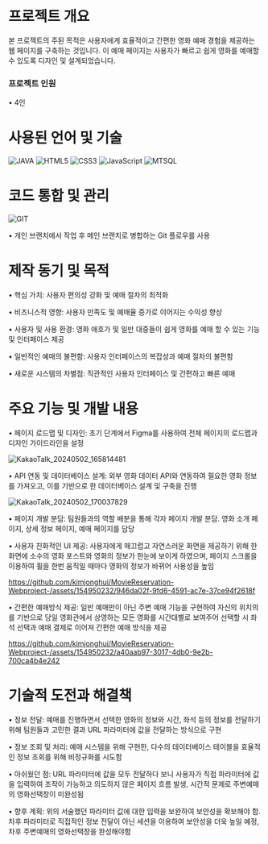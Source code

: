# 프로젝트 개요

본 프로젝트의 주된 목적은 사용자에게 효율적이고 간편한 영화 예매 경험을 제공하는 웹 페이지를 구축하는 것입니다. 이 예매 페이지는 사용자가 빠르고 쉽게 영화를 예매할 수 있도록 디자인 및 설계되었습니다.

### 프로젝트 인원

• 4인

# 사용된 언어 및 기술

![JAVA](https://img.shields.io/badge/Java-ED8B00?style=for-the-badge&logo=openjdk&logoColor=white)
![HTML5](https://img.shields.io/badge/HTML5-E34F26?style=for-the-badge&logo=html5&logoColor=white)
![CSS3](https://img.shields.io/badge/CSS3-1572B6?style=for-the-badge&logo=css3&logoColor=white)
![JavaScript](https://img.shields.io/badge/JavaScript-F7DF1E?style=for-the-badge&logo=JavaScript&logoColor=white)
![MTSQL](https://img.shields.io/badge/MySQL-00000F?style=for-the-badge&logo=mysql&logoColor=white)

#  코드 통합 및 관리 
![GIT](https://img.shields.io/badge/GitHub-100000?style=for-the-badge&logo=github&logoColor=white)

• 개인 브랜치에서 작업 후 메인 브랜치로 병합하는 Git 플로우를 사용


# 제작 동기 및 목적

• 핵심 가치: 사용자 편의성 강화 및 예매 절차의 최적화

• 비즈니스적 영향: 사용자 만족도 및 예매율 증가로 이어지는 수익성 향상

• 사용자 및 사용 환경: 영화 애호가 및 일반 대중들이 쉽게 영화를 예매 할 수 있는 기능 및 인터페이스 제공

• 일반적인 예매의 불편함: 사용자 인터페이스의 복잡성과 예매 절차의 불편함

• 새로운 시스템의 차별점: 직관적인 사용자 인터페이스 및 간편하고 빠른 예매

# 주요 기능 및 개발 내용

• 페이지 로드맵 및 디자인: 초기 단계에서 Figma를 사용하여 전체 페이지의 로드맵과 디자인 가이드라인을 설정

![KakaoTalk_20240502_165814481](https://github.com/kimjonghui/MovieReservation-Webproject-/assets/154950232/6bab8079-d43e-41af-8b21-ebdfb0cb0c00)

• API 연동 및 데이터베이스 설계: 외부 영화 데이터 API와 연동하여 필요한 영화 정보를 가져오고, 이를 기반으로 한 데이터베이스 설계 및 구축을 진행

![KakaoTalk_20240502_170037829](https://github.com/kimjonghui/MovieReservation-Webproject-/assets/154950232/3cdb5a6a-9992-46d8-a910-bae29b569515)

• 페이지 개발 분담: 팀원들과의 역할 배분을 통해 각자 페이지 개발 분담. 영화 소개 페이지, 상세 정보 페이지, 예매 페이지를 담당

• 사용자 친화적인 UI 제공: 사용자에게 매끄럽고 자연스러운 화면을 제공하기 위해 한 화면에 소수의 영화 포스트와 영화의 정보가 한눈에 보이게 하였으며, 페이지 스크롤을 이용하여 휠을 한번 움직일 때마다 영화의 정보가 바뀌어 사용성을 높임

https://github.com/kimjonghui/MovieReservation-Webproject-/assets/154950232/946da02f-9fd6-4591-ac7e-37ce94f2618f

• 간편한 예매방식 제공: 일반 예매만이 아닌 주변 예매 기능을 구현하여 자신의 위치의를 기반으로 당일 영화관에서 상영하는 모든 영화를 시간대별로 보여주어 선택할 시 좌석 선택과 예매 결제로 이어져 간편한 예매 방식을 제공

https://github.com/kimjonghui/MovieReservation-Webproject-/assets/154950232/a40aab97-3017-4db0-9e2b-700ca4b4e242

# 기술적 도전과 해결책

• 정보 전달: 예매를 진행하면서 선택한 영화의 정보와 시간, 좌석 등의 정보를 전달하기 위해 팀원들과 고민한 결과 URL 파라미터에 값을 전달하는 방식으로 구현

• 정보 조회 및 처리: 예매 시스템을 위해 구현한, 다수의 데이터베이스 테이블을 효율적인 정보 조회를 위해 비정규화를 시도함

• 아쉬웠던 점: URL 파라미터에 값을 모두 전달하다 보니 사용자가 직접 파라미터에 값을 입력하여 조작이 가능하고 의도하지 않은 페이지 흐름 발생, 시간적 문제로 주변예매의 영화선택창이 미완성됨

• 향후 계획: 위의 서술했던 파라미터 값에 대한 입력을 보완하여 보안성을 확보해야 함. 차후 파라미터로 직접적인 정보 전달이 아닌 세션을 이용하여 보안성을 더욱 높일 예정, 차후 주변예매의 영화선택창을 완성해야함
